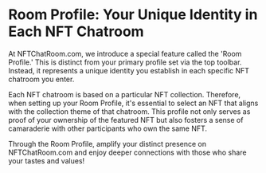 # Room Profile: Your Unique Identity in Each NFT Chatroom

At NFTChatRoom.com, we introduce a special feature called the 'Room Profile.' This is distinct from your primary profile set via the top toolbar. Instead, it represents a unique identity you establish in each specific NFT chatroom you enter.

Each NFT chatroom is based on a particular NFT collection. Therefore, when setting up your Room Profile, it's essential to select an NFT that aligns with the collection theme of that chatroom. This profile not only serves as proof of your ownership of the featured NFT but also fosters a sense of camaraderie with other participants who own the same NFT.

Through the Room Profile, amplify your distinct presence on NFTChatRoom.com and enjoy deeper connections with those who share your tastes and values!